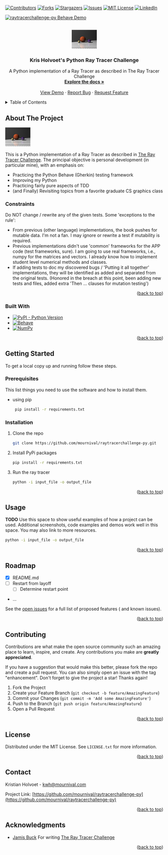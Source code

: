 <a name="readme-top"></a>

[![Contributors][contributors-shield]][contributors-url]
[![Forks][forks-shield]][forks-url]
[![Stargazers][stars-shield]][stars-url]
[![Issues][issues-shield]][issues-url]
[![MIT License][license-shield]][license-url]
[![LinkedIn][linkedin-shield]][linkedin-url]

[![raytracerchallenge-py Behave Demo](https://github.com/mournival/raytracerchallenge-py/actions/workflows/behave.yml/badge.svg)](https://github.com/mournival/raytracerchallenge-py/actions/workflows/behave.yml)

<!-- PROJECT LOGO -->
<br />
<div align="center">
  <a href="https://github.com/mournival/raytracerchallenge-py">
    <img src="images/logo.png" alt="Logo" width="80" height="60">
  </a>

<h3 align="center">Kris Holvoet's Python Ray Tracer Challenge</h3>

  <p align="center">
     A Python implementation of a Ray Tracer as described in The Ray Tracer Challenge
    <br />
    <a href="https://github.com/mournival/raytracerchallenge-py"><strong>Explore the docs »</strong></a>
    <br />
    <br />
    <a href="https://github.com/mournival/raytracerchallenge-py">View Demo</a>
    ·
    <a href="https://github.com/mournival/raytracerchallenge-py/issues">Report Bug</a>
    ·
    <a href="https://github.com/mournival/raytracerchallenge-py/issues">Request Feature</a>
  </p>
</div>


<!-- TABLE OF CONTENTS -->
<details>
  <summary>Table of Contents</summary>
  <ol>
    <li>
      <a href="#about-the-project">About The Project</a>
      <ul>
        <li><a href="#built-with">Built With</a></li>
      </ul>
    </li>
    <li>
      <a href="#getting-started">Getting Started</a>
      <ul>
        <li><a href="#prerequisites">Prerequisites</a></li>
        <li><a href="#installation">Installation</a></li>
      </ul>
    </li>
    <li><a href="#usage">Usage</a></li>
    <li><a href="#roadmap">Roadmap</a></li>
    <li><a href="#contributing">Contributing</a></li>
    <li><a href="#license">License</a></li>
    <li><a href="#contact">Contact</a></li>
    <li><a href="#acknowledgments">Acknowledgments</a></li>
  </ol>
</details>

## About The Project <a name="about-the-project"></a>

![Ray Tracer Challenge](images/logo.png)

This is a Python implementation of a Ray Tracer as described
in [The Ray Tracer Challenge](http://raytracerchallenge.com/). The principal objective is personal development (in
particular mine), with an emphasis on:

* Practicing the Python Behave (Gherkin) testing framework
* Improving my Python
* Practicing fairly pure aspects of TDD
* (and Finally) Revisiting topics from a favorite graduate CS graphics class

### Constraints

Do NOT change / rewrite any of the given tests. Some 'exceptions to the rule':

* From previous (other language) implementations, the book pushes for mutable data. I'm not a fan. I may ignore or
  rewrite a test if mutability is required.
* Previous implementations didn't use 'common' frameworks for the APP code (test frameworks, sure). I am going to use
  real frameworks, i.e., numpy for the matrices and vectors. I already know how to implement
  student level numerical methods and classes.
* If adding tests to doc my discovered bugs / 'Putting it all together' implementations, they will be identified as
  added and separated from the original tests. (Honored in the breach at this point, been adding new tests and files,
  added extra 'Then ... clauses for mutation testing')

<p align="right">(<a href="#readme-top">back to top</a>)</p>

### Built With <a name="built-with"></a>

- [![PyPI - Python Version][PyPi]][PyPi-url]
- [![Behave][Behave]][Behave-url]
- [![NumPy][Numpy.js]][Numpy-url]

<p align="right">(<a href="#readme-top">back to top</a>)</p>

## Getting Started <a name="getting-started"></a>

To get a local copy up and running follow these steps.

### Prerequisites <a name="prerequisites"></a>

This list things you need to use the software and how to install them.

* using pip
  ```sh
   pip install -r requirements.txt
  ```

### Installation <a name="installation"></a>

1. Clone the repo
   ```sh
   git clone https://github.com/mournival/raytracerchallenge-py.git
   ```
2. Install PyPi packages
   ```sh
   pip install -r requirements.txt
   ```
3. Run the ray tracer
   ``` sh
   python -i input_file -o output_file
    ```

<p align="right">(<a href="#readme-top">back to top</a>)</p>

## Usage <a name="usage"></a>

**TODO**
Use this space to show useful examples of how a project can be used. Additional screenshots, code examples and demos
work well in this space. You may also link to more resources.

   ``` sh
   python -i input_file -o output_file
   ```

[//]: # (_For more examples, please refer to the [Documentation]&#40;https://example.com&#41;_)

<p align="right">(<a href="#readme-top">back to top</a>)</p>

## Roadmap <a name="roadmap"></a>

- [x] README.md
- [ ] Restart from layoff
    - [ ] Determine restart point
- ...

See the [open issues](https://github.com/mournival/raytracerchallenge-py/issues) for a full list of proposed features (
and known issues).

<p align="right">(<a href="#readme-top">back to top</a>)</p>

## Contributing <a name="contributing"></a>

Contributions are what make the open source community such an amazing place to learn, inspire, and create. Any
contributions you make are **greatly appreciated**.

If you have a suggestion that would make this better, please fork the repo and create a pull request. You can also
simply open an issue with the tag "enhancement".
Don't forget to give the project a star! Thanks again!

1. Fork the Project
2. Create your Feature Branch (`git checkout -b feature/AmazingFeature`)
3. Commit your Changes (`git commit -m 'Add some AmazingFeature'`)
4. Push to the Branch (`git push origin feature/AmazingFeature`)
5. Open a Pull Request

<p align="right">(<a href="#readme-top">back to top</a>)</p>


<!-- LICENSE -->

## License <a name="license"></a>

Distributed under the MIT License. See `LICENSE.txt` for more information.

<p align="right">(<a href="#readme-top">back to top</a>)</p>


<!-- CONTACT -->

## Contact <a name="contact"></a>

Kristian Holvoet - kwh@mournival.com

Project Link: [https://github.com/mournival/raytracerchallenge-py](https://github.com/mournival/raytracerchallenge-py)

<p align="right">(<a href="#readme-top">back to top</a>)</p>



<!-- ACKNOWLEDGMENTS -->

## Acknowledgments <a name="acknowledgments"></a>

* [Jamis Buck](http://raytracerchallenge.com/) For writing [The Ray Tracer Challenge](http://raytracerchallenge.com/)

<p align="right">(<a href="#readme-top">back to top</a>)</p>



<!-- MARKDOWN LINKS & IMAGES -->
<!-- https://www.markdownguide.org/basic-syntax/#reference-style-links -->

[contributors-shield]: https://img.shields.io/github/contributors/mournival/raytracerchallenge-py.svg?style=for-the-badge

[contributors-url]: https://github.com/mournival/raytracerchallenge-py/graphs/contributors

[forks-shield]: https://img.shields.io/github/forks/mournival/raytracerchallenge-py.svg?style=for-the-badge

[forks-url]: https://github.com/mournival/raytracerchallenge-py/network/members

[stars-shield]: https://img.shields.io/github/stars/mournival/raytracerchallenge-py.svg?style=for-the-badge

[stars-url]: https://github.com/mournival/raytracerchallenge-py/stargazers

[issues-shield]: https://img.shields.io/github/issues/mournival/raytracerchallenge-py.svg?style=for-the-badge

[issues-url]: https://github.com/mournival/raytracerchallenge-py/issues

[license-shield]: https://img.shields.io/github/license/mournival/raytracerchallenge-py.svg?style=for-the-badge

[license-url]: https://github.com/mournival/raytracerchallenge-py/blob/master/LICENSE.txt

[linkedin-shield]: https://img.shields.io/badge/-LinkedIn-black.svg?style=for-the-badge&logo=linkedin&colorB=555

[linkedin-url]: https://linkedin.com/in/kristian-holvoet-10101

[product-screenshot]: images/logo.png

[Behave]: https://behave.readthedocs.io/en/latest/_static/behave_logo1.png

[Behave-url]: https://behave.readthedocs.io/en/latest/

[Numpy.js]: https://numpy.org/doc/stable/_static/numpylogo.svg

[Numpy-url]: https://numpy.org/

[PyPi]:https://pypi.org/static/images/logo-small.2a411bc6.svg

[PyPi-url]:https://img.shields.io/pypi/pyversions/numpy